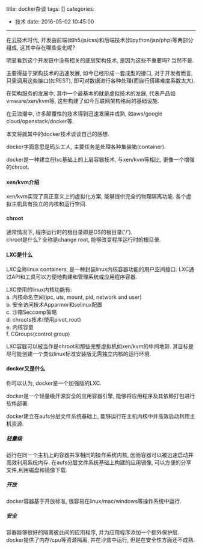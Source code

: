 title: docker杂谈
tags: []
categories:
  - 技术
date: 2016-05-02 10:45:00
---
在云技术时代, 开发由前端(如h5/js/css)和后端技术(如python/jsp/php)等两部分组成, 这其中存在哪些变化呢? 

明显看到这个开发链中没有相关的底层架构技术, 是因为这些不重要吗? 当然不是. 

主要得益于架构技术的迅速发展, 如今已经形成一套成型的接口, 对于开发者而言, 只需调用这些接口(如REST), 即可对数据进行各种处理(而自行搭建难度系数太大).

在架构服务的发展中, 其中一个最基本的就是虚拟技术的发展, 代表产品如vmware/xen/kvm等, 这些构建了如今互联网架构格局的基础设施.

在云浪潮中, 许多颠覆性的技术得到迅速发展并成熟, 如aws/google cloud/openstack/docker等. 

本文将就其中的docker技术谈谈自己的感想.

docker字面意思是码头工人, 主要任务是处理各种集装箱(container).

docker是一种建立在lxc基础上的上层容器技术, 与xen/kvm等相比, 更像一个增强的chroot.

#### xen/kvm介绍
xen/kvm实现了真正意义上的虚拟化方案, 能够提供完全的物理隔离功能.
各个虚拟主机具有独立的内核和运行空间.

#### chroot
通常情况下, 程序运行时的根目录即是OS的根目录('/').   
chroot是什么? 全称是change root, 能够改变程序运行时的根目录. 

#### LXC是什么
LXC全称linux containers, 是一种封装linux内核容器功能的用户空间接口. LXC通过API和工具可以方便地构建和管理系统或应用程序容器. 

LXC使用的linux内核功能有:  
a. 内核命名空间(ipc, uts, mount, pid, network and user)  
b. 安全访问技术Apparmor和selinux配置  
c. 沙箱Seccomp策略  
d. chroots技术(使用pivot_root)  
e. 内核容量  
f. CGroups(control group)  

LXC容器可以被当作是chroot和那些完整虚拟机如xen/kvm的中间地带.
其目标是尽可能创建一个类似linux标准安装版无需独立内核的运行环境.

#### docker又是什么
你可以认为, docker是一个加强版的LXC.

docker是一个轻量级开源安全的应用容器引擎, 能够将应用程序及其依赖打包进行软件部署.

docker建立在aufs分层文件系统基础上, 能够运行在主机内核中并高效启动利用主机资源.


##### 轻量级
运行在同一个主机上的容器共享相同的操作系统内核, 因而容器可以被迅速启动并高效利用系统内存. 在aufs分层文件系统基础上构建的应用镜像, 可以方便的分享文件,利用磁盘和镜像下载.

##### 开放
docker容器基于开放标准, 很容易在linux/mac/windows等操作系统中运行.

##### 安全
容器能够很好的隔离彼此间的应用程序, 并为应用程序添加一个额外保护层.
docker提供了内存/cpu等资源隔离, 并在沙盒中运行, 但是在安全性方面还不成熟.



